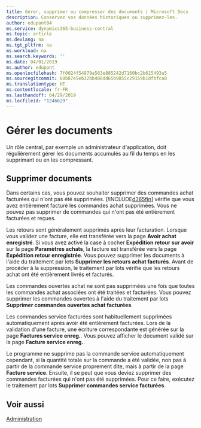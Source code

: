 ```yaml
---
title: Gérer, supprimer ou compresser des documents | Microsoft Docs
description: Conservez vos données historiques ou supprimez-les.
author: edupont04
ms.service: dynamics365-business-central
ms.topic: article
ms.devlang: na
ms.tgt_pltfrm: na
ms.workload: na
ms.search.keywords: ''
ms.date: 04/01/2019
ms.author: edupont
ms.openlocfilehash: 7f0024f54979a563e885242d7160bc2b615493a5
ms.sourcegitcommit: 60b87e5eb32bb408dd65b9855c29159b1dfbfca8
ms.translationtype: HT
ms.contentlocale: fr-FR
ms.lasthandoff: 04/29/2019
ms.locfileid: "1246629"
---
```

# <a name="manage-documents"></a>Gérer les documents
Un rôle central, par exemple un administrateur d'application, doit régulièrement gérer les documents accumulés au fil du temps en les supprimant ou en les compressant.  

## <a name="delete-documents"></a>Supprimer documents
Dans certains cas, vous pouvez souhaiter supprimer des commandes achat facturées qui n'ont pas été supprimées. [!INCLUDE[d365fin](includes/d365fin_md.md)] vérifie que vous avez entièrement facturé les commandes achat supprimées. Vous ne pouvez pas supprimer de commandes qui n'ont pas été entièrement facturées et reçues.  

Les retours sont généralement supprimés après leur facturation. Lorsque vous validez une facture, elle est transférée vers la page **Avoir achat enregistré**. Si vous avez activé la case à cocher **Expédition retour sur avoir** sur la page **Paramètres achats**, la facture est transférée vers la page **Expédition retour enregistrée**. Vous pouvez supprimer les documents à l'aide du traitement par lots **Supprimer les retours achat facturés**. Avant de procéder à la suppression, le traitement par lots vérifie que les retours achat ont été entièrement livrés et facturés.  

Les commandes ouvertes achat ne sont pas supprimées une fois que toutes les commandes achat associées ont été traitées et facturées. Vous pouvez supprimer les commandes ouvertes à l'aide du traitement par lots **Supprimer commandes ouvertes achat facturées**.  

Les commandes service facturées sont habituellement supprimées automatiquement après avoir été entièrement facturées. Lors de la validation d'une facture, une écriture correspondante est générée sur la page **Factures service enreg.**. Vous pouvez afficher le document validé sur la page **Facture service enreg.**.  

Le programme ne supprime pas la commande service automatiquement cependant, si la quantité totale sur la commande a été validée, non pas à partir de la commande service proprement dite, mais à partir de la page **Facture service**. Ensuite, il se peut que vous deviez supprimer des commandes facturées qui n'ont pas été supprimées. Pour ce faire, exécutez le traitement par lots **Supprimer commandes service facturées**.  

## <a name="see-also"></a>Voir aussi  
[Administration](admin-setup-and-administration.md)  
